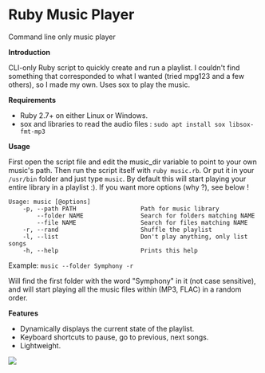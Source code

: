 # Ruby Music Player
Command line only music player

**Introduction**

CLI-only Ruby script to quickly create and run a playlist. I couldn't find something that corresponded to what I wanted (tried mpg123 and a few others), so I made my own. Uses sox to play the music.

**Requirements**

- Ruby 2.7+ on either Linux or Windows.
- sox and libraries to read the audio files : `sudo apt install sox libsox-fmt-mp3`

**Usage**

First open the script file and edit the music_dir variable to point to your own music's path. Then run the script itself with `ruby music.rb`. Or put it in your `/usr/bin` folder and just type `music`. By default this will start playing your entire library in a playlist :). If you want more options (why ?), see below !

```
Usage: music [@options]
    -p, --path PATH                  Path for music library
        --folder NAME                Search for folders matching NAME
        --file NAME                  Search for files matching NAME
    -r, --rand                       Shuffle the playlist
    -l, --list                       Don't play anything, only list songs
    -h, --help                       Prints this help
```

Example: `music --folder Symphony -r`

Will find the first folder with the word "Symphony" in it (not case sensitive), and will start playing all the music files within (MP3, FLAC) in a random order.

**Features**

- Dynamically displays the current state of the playlist.
- Keyboard shortcuts to pause, go to previous, next songs.
- Lightweight.

![](http://imgur.com/RmieDJS.png)
